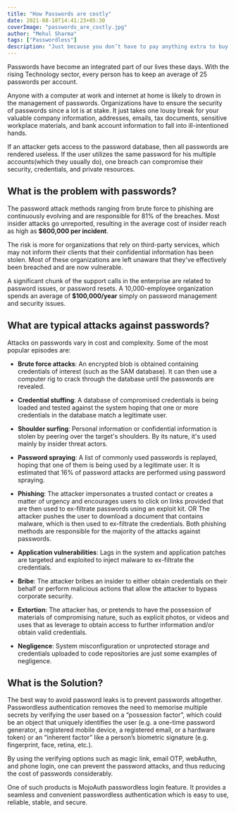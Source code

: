 ```yaml
---
title: "How Passwords are costly"
date: 2021-08-18T14:41:23+05:30
coverImage: "passwords_are_costly.jpg"
author: "Mehul Sharma"
tags: ["Passwordless"]
description: "Just because you don’t have to pay anything extra to buy this common form of authentication, it doesn’t mean that passwords are free. Far from it, quite often passwords end up costing enterprises much more than what they have bargained for."
---
```


Passwords have become an integrated part of our lives these days. With the rising Technology sector, every person has to keep an average of 25 passwords per account.

Anyone with a computer at work and internet at home is likely to drown in the management of passwords. Organizations have to ensure the security of passwords since a lot is at stake.
It just takes one lousy break for your valuable company information, addresses, emails, tax documents, sensitive workplace materials, and bank account information to fall into ill-intentioned hands.

If an attacker gets access to the password database, then all passwords are rendered useless. If the user utilizes the same password for his multiple accounts(which they usually do), one breach can compromise their security, credentials, and private resources.

## What is the problem with passwords?

The password attack methods ranging from brute force to phishing are continuously evolving and are responsible for 81% of the breaches. Most insider attacks go unreported, resulting in the average cost of insider reach as high as **$600,000 per incident**.

The risk is more for organizations that rely on third-party services, which may not inform their clients that their confidential information has been stolen. Most of these organizations are left unaware that they've effectively been breached and are now vulnerable.

A significant chunk of the support calls in the enterprise are related to password issues, or password resets. A 10,000-employee organization spends an average of **$100,000/year** simply on password management and security issues.

## What are typical attacks against passwords?

Attacks on passwords vary in cost and complexity. Some of the most popular episodes are:

- **Brute force attacks**: An encrypted blob is obtained containing credentials of interest (such as the SAM database). It can then use a computer rig to crack through the database until the passwords are revealed.

- **Credential stuffing**: A database of compromised credentials is being loaded and tested against the system hoping that one or more credentials in the database match a legitimate user.

- **Shoulder surfing**: Personal information or confidential information is stolen by peering over the target's shoulders. By its nature, it's used mainly by insider threat actors.

- **Password spraying**: A list of commonly used passwords is replayed, hoping that one of them is being used by a legitimate user. It is estimated that 16% of password attacks are performed using password spraying.

- **Phishing**: The attacker impersonates a trusted contact or creates a matter of urgency and encourages users to click on links provided that are then used to ex-filtrate passwords using an exploit kit. OR The attacker pushes the user to download a document that contains malware, which is then used to ex-filtrate the credentials. Both phishing methods are responsible for the majority of the attacks against passwords.

- **Application vulnerabilities**: Lags in the system and application patches are targeted and exploited to inject malware to ex-filtrate the credentials.

- **Bribe**: The attacker bribes an insider to either obtain credentials on their behalf or perform malicious actions that allow the attacker to bypass corporate security.

- **Extortion**: The attacker has, or pretends to have the possession of materials of compromising nature, such as explicit photos, or videos and uses that as leverage to obtain access to further information and/or obtain valid credentials.

- **Negligence**: System misconfiguration or unprotected storage and credentials uploaded to code repositories are just some examples of negligence.

## What is the Solution?

The best way to avoid password leaks is to prevent passwords altogether. Passwordless authentication removes the need to memorise multiple secrets by verifying the user based on a “possession factor”, which could be an object that uniquely identifies the user (e.g. a one-time password generator, a registered mobile device, a registered email, or a hardware token) or an “inherent factor” like a person’s biometric signature (e.g. fingerprint, face, retina, etc.).

By using the verifying options such as magic link, email OTP, webAuthn, and phone login, one can prevent the password attacks, and thus reducing the cost of passwords considerably.

One of such products is MojoAuth passwordless login feature. It provides a seamless and convenient passwordless authentication which is easy to use, reliable, stable, and secure.
